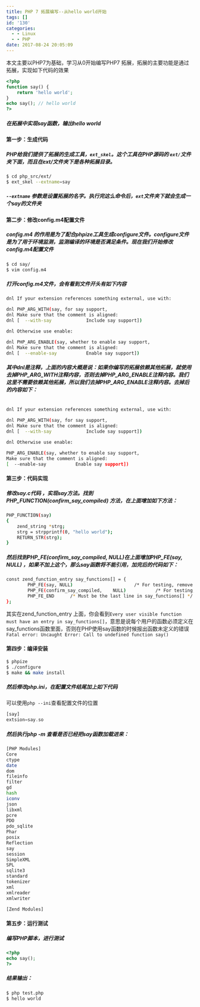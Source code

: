 ```yaml
---
title: PHP 7 拓展编写--从hello world开始
tags: []
id: '130'
categories:
  - - Linux
  - - PHP
date: 2017-08-24 20:05:09
---
```


本文主要以PHP7为基础，学习从0开始编写PHP7 拓展，拓展的主要功能是通过拓展，实现如下代码的效果

```php
<?php
function say() {
    return 'hello world';
}
echo say(); // hello world
?>
```
<!-- more -->
##### 在拓展中实现say函数，输出hello world

#### 第一步：生成代码

##### PHP给我们提供了拓展的生成工具，`ext_skel`。这个工具在PHP源码的 `ext/`文件夹下面，而且在ext/文件夹下是各种拓展目录。

```bash
$ cd php_src/ext/
$ ext_skel --extname=say
```

##### `--extname` 参数是设置拓展的名字。执行完这么命令后，`ext`文件夹下就会生成一个say的文件夹

#### 第二步：修改config.m4配置文件

##### config.m4 的作用是为了配合phpize工具生成configure文件。configure文件是为了用于环境监测，监测编译的环境是否满足条件。现在我们开始修改config.m4配置文件

```bash
$ cd say/
$ vim config.m4
```

##### 打开config.m4文件，会有看到文件开头有如下内容

```bash
dnl If your extension references something external, use with:

dnl PHP_ARG_WITH(say, for say support,
dnl Make sure that the comment is aligned:
dnl [  --with-say             Include say support])

dnl Otherwise use enable:

dnl PHP_ARG_ENABLE(say, whether to enable say support,
dnl Make sure that the comment is aligned:
dnl [  --enable-say           Enable say support])
```

##### 其中dnl是注释，上面的内容大概是说：如果你编写的拓展依赖其他拓展，就使用去掉PHP\_ARG\_WITH注释内容，否则去掉PHP\_ARG\_ENABLE注释内容。我们这里不需要依赖其他拓展，所以我们去掉PHP\_ARG\_ENABLE注释内容。去掉后的内容如下：

```bash

dnl If your extension references something external, use with:

dnl PHP_ARG_WITH(say, for say support,
dnl Make sure that the comment is aligned:
dnl [  --with-say             Include say support])

dnl Otherwise use enable:

PHP_ARG_ENABLE(say, whether to enable say support,
Make sure that the comment is aligned:
[  --enable-say           Enable say support])
```

#### 第三步：代码实现

##### 修改say.c代码 ，实现say方法。找到 PHP\_FUNCTION(confirm\_say\_compiled) 方法，在上面增加如下方法：

```bash
PHP_FUNCTION(say)
{
    zend_string *strg;
    strg = strpprintf(0, "hello world");
    RETURN_STR(strg);
}
```

##### 然后找到PHP\_FE(confirm\_say\_compiled, NULL)在上面增加PHP\_FE(say, NULL) ，如果不加上这个，那么say函数将不能引用，加完后的代码如下：

```bash
const zend_function_entry say_functions[] = {
        PHP_FE(say, NULL)                       /* For testing, remove later. */
        PHP_FE(confirm_say_compiled,    NULL)           /* For testing, remove later. */
        PHP_FE_END      /* Must be the last line in say_functions[] */
};
```

其实在zend\_function\_entry 上面，你会看到`Every user visible function must have an entry in say_functions[]`，意思是说每个用户的函数必须定义在say\_functions函数里面，否则在PHP使用say函数的时候报出函数未定义的错误`Fatal error: Uncaught Error: Call to undefined function say()`

#### 第四步：编译安装

```bash
$ phpize
$ ./configure
$ make && make install
```

##### 然后修改php.ini，在配置文件结尾加上如下代码

可以使用`php --ini`查看配置文件的位置

```php
[say]
extsion=say.so
```

##### 然后执行php -m 查看是否已经把say函数加载进来：

```bash
[PHP Modules]
Core
ctype
date
dom
fileinfo
filter
gd
hash
iconv
json
libxml
pcre
PDO
pdo_sqlite
Phar
posix
Reflection
say
session
SimpleXML
SPL
sqlite3
standard
tokenizer
xml
xmlreader
xmlwriter

[Zend Modules]
```

#### 第五步：运行测试

##### 编写PHP脚本，进行测试

```php
<?php
echo say();
?>
```

##### 结果输出：

```bash
$ php test.php
$ hello world
```